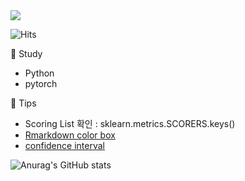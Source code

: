 <img src="https://capsule-render.vercel.app/api?type=wave&color=auto&height=200&section=header&text=Hi%20there!&fontSize=90"/>    
 
![Hits](https://hits.seeyoufarm.com/api/count/incr/badge.svg?url=https%3A%2F%2Fgithub.com%2Fpinkocto&count_bg=%23DF00AA&title_bg=%23555555&icon=github.svg&icon_color=%23E7E7E7&title=hits&edge_flat=false)
          
                            
🌻 Study <br>                                       
- Python                
- pytorch          
       
🔅 Tips <br>       
- Scoring List 확인 : sklearn.metrics.SCORERS.keys()       
- [Rmarkdown color box](https://stackoverflow.com/questions/25654845/how-can-i-create-a-text-box-for-a-note-in-markdown) <br>          
- [confidence interval](https://rfriend.tistory.com/114)      

![Anurag's GitHub stats](https://github-readme-stats.vercel.app/api?username=pinkocto&show_icons=true&theme=radical)             
 
  
 
